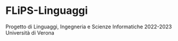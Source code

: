 # FLiPS-Linguaggi
Progetto di Linguaggi, Ingegneria e Scienze Informatiche 2022-2023 Università di Verona
